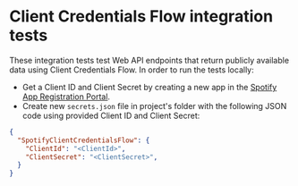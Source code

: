 # Client Credentials Flow integration tests

These integration tests test Web API endpoints that return publicly available data using Client Credentials Flow. In order to run the tests locally:

- Get a Client ID and Client Secret by creating a new app in the [Spotify App Registration Portal](https://developer.spotify.com/dashboard/applications).
- Create new `secrets.json` file in project's folder with the following JSON code using provided Client ID and Client Secret:

```json
{
  "SpotifyClientCredentialsFlow": {
    "ClientId": "<ClientId>",
    "ClientSecret": "<ClientSecret>",
  }
}
```
